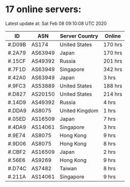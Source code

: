 # 17 online servers:

Latest update at: Sat Feb 08 09:10:08 UTC 2020

| ID | ASN | Server Country | Online |
| -- | --- | -------------- | ------ |
| #.D09B | AS174 | United States | 170 hrs |
| #.2A79 | AS63949 | Japan | 170 hrs |
| #.15CF | AS49392 | Russia | 201 hrs |
| #.7F1D | AS63949 | Singapore | 342 hrs |
| #.42A0 | AS63949 | Japan | 3 hrs |
| #.9FC3 | AS53889 | United States | 188 hrs |
| #.D827 | AS20150 | United States | 214 hrs |
| #.14D9 | AS49392 | Russia | 4 hrs |
| #.DDA9 | AS8075 | United Kingdom | 1 hrs |
| #.05ED | AS16509 | Japan | 7 hrs |
| #.4DA9 | AS14061 | Singapore | 3 hrs |
| #.9E74 | AS8075 | Hong Kong | 9 hrs |
| #.9D06 | AS8075 | Hong Kong | 8 hrs |
| #.CBF2 | AS16509 | Japan | 2 hrs |
| #.56E6 | AS9269 | Hong Kong | 9 hrs |
| #.D74C | AS7482 | Taiwan | 8 hrs |
| #.211A | AS14061 | Singapore | 9 hrs |

